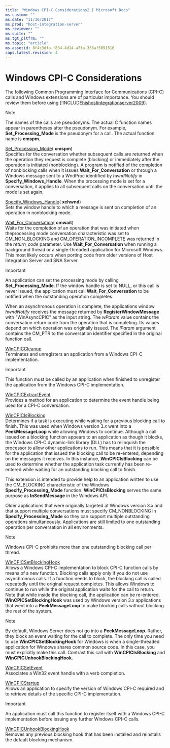 ```yaml
---
title: "Windows CPI-C Considerations2 | Microsoft Docs"
ms.custom: ""
ms.date: "11/30/2017"
ms.prod: "host-integration-server"
ms.reviewer: ""
ms.suite: ""
ms.tgt_pltfrm: ""
ms.topic: "article"
ms.assetid: 8f4c3dfa-f834-4d14-a7fa-356af5091516
caps.latest.revision: 4
---
```

# Windows CPI-C Considerations
The following Common Programming Interface for Communications (CPI-C) calls and Windows extensions are of particular importance. You should review them before using [!INCLUDE[hishostintegrationserver2009](../includes/hishostintegrationserver2009-md.md)].  
  
> [!NOTE]
>  The names of the calls are pseudonyms. The actual C function names appear in parentheses after the pseudonym. For example, **Set_Processing_Mode** is the pseudonym for a call. The actual function name is **cmspm**.  
  
 [Set_Processing_Mode](../core/set-processing-mode-cpi-c-1.md)( **cmspm**)  
 Specifies for the conversation whether subsequent calls are returned when the operation they request is complete (blocking) or immediately after the operation is initiated (nonblocking). A program is notified of the completion of nonblocking calls when it issues **Wait_For_Conversation** or through a Windows message sent to a WndProc identified by *hwndNotify* in **Specify_Windows_Handle**. When the processing mode is set for a conversation, it applies to all subsequent calls on the conversation until the mode is set again.  
  
 [Specify_Windows_Handle](../core/specify-windows-handle-cpi-c-1.md)( **xchwnd**)  
 Sets the window handle to which a message is sent on completion of an operation in nonblocking mode.  
  
 [Wait_For_Conversation](../core/wait-for-conversation-cpi-c-2.md)( **cmwait**)  
 Waits for the completion of an operation that was initiated when theprocessing mode conversation characteristic was set to CM_NON_BLOCKING and CM_OPERATION_INCOMPLETE was returned in the *return_code* parameter. Use **Wait_For_Conversation** when running a background thread or a single-threaded application for Microsoft Windows. This most likely occurs when porting code from older versions of Host Integration Server and SNA Server.  
  
> [!IMPORTANT]
>  An application can set the processing mode by calling **Set_Processing_Mode**. If the window handle is set to NULL, or this call is never issued, the application must call **Wait_For_Conversation** to be notified when the outstanding operation completes.  
  
 When an asynchronous operation is complete, the applications window *hwndNotify* receives the message returned by **RegisterWindowMessage** with "WinAsyncCPIC" as the input string. The *wParam* value contains the conversation return code from the operation that is completing. Its values depend on which operation was originally issued. The *lParam* argument contains the CM_PTR to the conversation identifier specified in the original function call.  
  
 [WinCPICCleanup](../core/wincpiccleanup1.md)  
 Terminates and unregisters an application from a Windows CPI-C implementation.  
  
> [!IMPORTANT]
>  This function must be called by an application when finished to unregister the application from the Windows CPI-C implementation.  
  
 [WinCPICExtractEvent](../core/wincpicextractevent1.md)  
 Provides a method for an application to determine the event handle being used for a CPI-C conversation.  
  
 [WinCPICIsBlocking](../core/wincpicisblocking2.md)  
 Determines if a task is executing while waiting for a previous blocking call to finish. This was used when Windows version 3.*x* went into a **PeekMessageLoop** while allowing Windows to continue. Although a call issued on a blocking function appears to an application as though it blocks, the Windows CPI-C dynamic-link library (DLL) has to relinquish the processor to allow other applications to run. This means that it is possible for the application that issued the blocking call to be re-entered, depending on the messages it receives. In this instance, **WinCPICIsBlocking** can be used to determine whether the application task currently has been re-entered while waiting for an outstanding blocking call to finish.  
  
 This extension is intended to provide help to an application written to use the CM_BLOCKING characteristic of the Windows **Specify_Processing_Mode** function. **WinCPICIsBlocking** serves the same purpose as **InSendMessage** in the Windows API.  
  
 Older applications that were originally targeted at Windows version 3.*x* and that support multiple conversations must specify CM_NONBLOCKING in **Specify_Processing_Mode** so they can support multiple outstanding operations simultaneously. Applications are still limited to one outstanding operation per conversation in all environments.  
  
> [!NOTE]
>  Windows CPI-C prohibits more than one outstanding blocking call per thread.  
  
 [WinCPICSetBlockingHook](../core/wincpicsetblockinghook1.md)  
 Allows a Windows CPI-C implementation to block CPI-C function calls by means of a new function. Blocking calls apply only if you do not use asynchronous calls. If a function needs to block, the blocking call is called repeatedly until the original request completes. This allows Windows to continue to run while the original application waits for the call to return. Note that while inside the blocking call, the application can be re-entered. **WinCPICSetBlockingHook** was used by Windows version 3.*x* applications that went into a **PeekMessageLoop** to make blocking calls without blocking the rest of the system.  
  
> [!NOTE]
>  By default, Windows Server does not go into a **PeekMessageLoop**. Rather, they block an event waiting for the call to complete. The only time you need to use **WinCPICSetBlockingHook** for Windows is when a single-threaded application for Windows shares common source code. In this case, you must explicitly make this call. Contrast this call with **WinCPICIsBlocking** and **WinCPICUnhookBlockingHook**.  
  
 [WinCPICSetEvent](../core/wincpicsetevent2.md)  
 Associates a Win32 event handle with a verb completion.  
  
 [WinCPICStartup](../core/wincpicstartup1.md)  
 Allows an application to specify the version of Windows CPI-C required and to retrieve details of the specific CPI-C implementation.  
  
> [!IMPORTANT]
>  An application must call this function to register itself with a Windows CPI-C implementation before issuing any further Windows CPI-C calls.  
  
 [WinCPICUnhookBlockingHook](../core/wincpicunhookblockinghook1.md)  
 Removes any previous blocking hook that has been installed and reinstalls the default blocking mechanism.